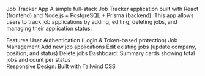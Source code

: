Job Tracker App
A simple full-stack Job Tracker application built with React (frontend) and Node.js + PostgreSQL + Prisma (backend). This app allows users to track job applications by adding, editing, deleting jobs, and managing their application status.

Features
  User Authentication (Login & Token-based protection)
  Job Management
  Add new job applications
  Edit existing jobs (update company, position, and status)
  Delete jobs
  Dashboard: Summary cards showing total jobs and count per status  
  Responsive Design: Built with Tailwind CSS

